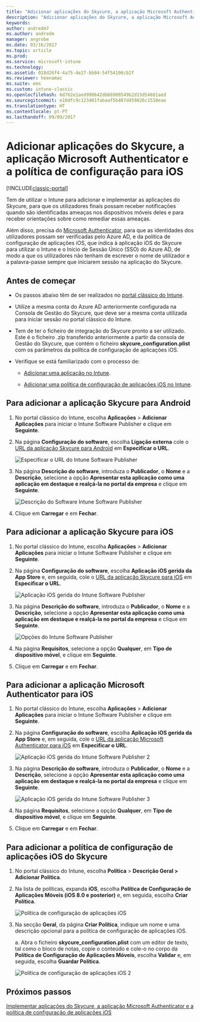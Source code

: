 ```yaml
---
title: "Adicionar aplicações do Skycure, a aplicação Microsoft Authenticator e a política de configuração para iOS"
description: "Adicionar aplicações do Skycure, a aplicação Microsoft Authenticator e a política de configuração para iOS no portal clássico do Intune."
keywords: 
author: andredm7
ms.author: andredm
manager: angrobe
ms.date: 03/16/2017
ms.topic: article
ms.prod: 
ms.service: microsoft-intune
ms.technology: 
ms.assetid: 018d26f4-4a75-4e27-bb04-54f54106cb2f
ms.reviewer: heenamac
ms.suite: ems
ms.custom: intune-classic
ms.openlocfilehash: 6d762e1aed998642db66908549b2d15d54601aed
ms.sourcegitcommit: e10dfc9c123401fabaaf5b487d459826c1510eae
ms.translationtype: HT
ms.contentlocale: pt-PT
ms.lasthandoff: 09/09/2017
---
```

# <a name="add-skycure-apps-microsoft-authenticator-app-and-ios-configuration-policy"></a>Adicionar aplicações do Skycure, a aplicação Microsoft Authenticator e a política de configuração para iOS

[!INCLUDE[classic-portal](../includes/classic-portal.md)]

Tem de utilizar o Intune para adicionar e implementar as aplicações do Skycure, para que os utilizadores finais possam receber notificações quando são identificadas ameaças nos dispositivos móveis deles e para receber orientações sobre como remediar essas ameaças.

Além disso, precisa do [Microsoft Authenticator](https://docs.microsoft.com/azure/multi-factor-authentication/end-user/microsoft-authenticator-app-how-to), para que as identidades dos utilizadores possam ser verificadas pelo Azure AD, e da política de configuração de aplicações iOS, que indica à aplicação iOS do Skycure para utilizar o Intune e o Início de Sessão Único (SSO) do Azure AD, de modo a que os utilizadores não tenham de escrever o nome de utilizador e a palavra-passe sempre que iniciarem sessão na aplicação do Skycure.

## <a name="before-you-begin"></a>Antes de começar

-   Os passos abaixo têm de ser realizados no [portal clássico do Intune](https://manage.microsoft.com/).

-   Utilize a mesma conta do Azure AD anteriormente configurada na Consola de Gestão do Skycure, que deve ser a mesma conta utilizada para iniciar sessão no portal clássico do Intune.

-   Tem de ter o ficheiro de integração do Skycure pronto a ser utilizado. Este é o ficheiro .zip transferido anteriormente a partir da consola de Gestão do Skycure, que contém o ficheiro **skycure\_configuration.plist** com os parâmetros da política de configuração de aplicações iOS.

-   Verifique se está familiarizado com o processo de:

    -   [Adicionar uma aplicação no Intune](/intune-classic/deploy-use/add-apps).

    -   [Adicionar uma política de configuração de aplicações iOS no Intune](/intune-classic/deploy-use/configure-ios-apps-with-mobile-app-configuration-policies-in-microsoft-intune).

## <a name="to-add-the-skycure-app-for-android"></a>Para adicionar a aplicação Skycure para Android

1.  No portal clássico do Intune, escolha **Aplicações** &gt; **Adicionar Aplicações** para iniciar o Intune Software Publisher e clique em **Seguinte**.

2.  Na página **Configuração do software**, escolha **Ligação externa** cole o [URL da aplicação Skycure para Android](https://play.google.com/store/apps/details?id=com.skycure.skycure) em **Especificar o URL**.

    ![Especificar o URL do Intune Software Publisher](../media/mtp/skycure-add-apps-1.png)

3.  Na página **Descrição do software**, introduza o **Publicador**, o **Nome** e a **Descrição**, selecione a opção **Apresentar esta aplicação como uma aplicação em destaque e realçá-la no portal da empresa** e clique em **Seguinte**.

    ![Descrição do Software Intune Software Publisher](../media/mtp/skycure-add-apps-2.png)

4.  Clique em **Carregar** e em **Fechar**.

## <a name="to-add-the-skycure-app-for-ios"></a>Para adicionar a aplicação Skycure para iOS

1.  No portal clássico do Intune, escolha **Aplicações** &gt; **Adicionar Aplicações** para iniciar o Intune Software Publisher e clique em **Seguinte**.

2.  Na página **Configuração do software**, escolha **Aplicação iOS gerida da App Store** e, em seguida, cole o [URL da aplicação Skycure para iOS](https://itunes.apple.com/us/app/skycure/id695620821?mt=8) em **Especificar o URL**.

    ![Aplicação iOS gerida do Intune Software Publisher](../media/mtp/skycure-add-apps-3.png)

3.  Na página **Descrição do software**, introduza o **Publicador**, o **Nome** e a **Descrição**, selecione a opção **Apresentar esta aplicação como uma aplicação em destaque e realçá-la no portal da empresa** e clique em **Seguinte**.

    ![Opções do Intune Software Publisher](../media/mtp/skycure-add-apps-4.png)

4.  Na página **Requisitos**, selecione a opção **Qualquer**, em **Tipo de dispositivo móvel**, e clique em **Seguinte**.

5.  Clique em **Carregar** e em **Fechar**.

## <a name="to-add-the-microsoft-authenticator-app-for-ios"></a>Para adicionar a aplicação Microsoft Authenticator para iOS

1.  No portal clássico do Intune, escolha **Aplicações** &gt; **Adicionar Aplicações** para iniciar o Intune Software Publisher e clique em **Seguinte**.

2.  Na página **Configuração do software**, escolha **Aplicação iOS gerida da App Store** e, em seguida, cole o [URL da aplicação Microsoft Authenticator para iOS](https://itunes.apple.com/us/app/microsoft-authenticator/id983156458?mt=8) em **Especificar o URL**.

    ![Aplicação iOS gerida do Intune Software Publisher 2](../media/mtp/skycure-add-apps-5.png)

3.  Na página **Descrição do software**, introduza o **Publicador**, o **Nome** e a **Descrição**, selecione a opção **Apresentar esta aplicação como uma aplicação em destaque e realçá-la no portal da empresa** e clique em **Seguinte**.

    ![Aplicação iOS gerida do Intune Software Publisher 3](../media/mtp/skycure-add-apps-6.png)

4.  Na página **Requisitos**, selecione a opção **Qualquer**, em **Tipo de dispositivo móvel**, e clique em **Seguinte**.

5.  Clique em **Carregar** e em **Fechar**.

## <a name="to-add-the-skycure-ios-app-configuration-policy"></a>Para adicionar a política de configuração de aplicações iOS do Skycure

1.  No portal clássico do Intune, escolha **Política** &gt; **Descrição Geral &gt; Adicionar Política**.

2.  Na lista de políticas, expanda **iOS**, escolha **Política de Configuração de Aplicações Móveis (iOS 8.0 e posterior)** e, em seguida, escolha **Criar Política**.

    ![Política de configuração de aplicações iOS](../media/mtp/skycure-add-apps-7.png)

3.  Na secção **Geral**, da página **Criar Política**, indique um nome e uma descrição opcional para a política de configuração de aplicações iOS.

    a.  Abra o ficheiro **skycure\_configuration.plist** com um editor de texto, tal como o bloco de notas, copie o conteúdo e cole-o no corpo da **Política de Configuração de Aplicações Móveis**, escolha **Validar** e, em seguida, escolha **Guardar Política**.

       ![Política de configuração de aplicações iOS 2](../media/mtp/skycure-add-apps-8.png)

## <a name="next-steps"></a>Próximos passos

[Implementar aplicações do Skycure, a aplicação Microsoft Authenticator e a política de configuração de aplicações iOS](/intune-classic/deploy-use/deploy-skycure-apps-microsoft-authenticator-app-and-ios-app-configuration-policy)
